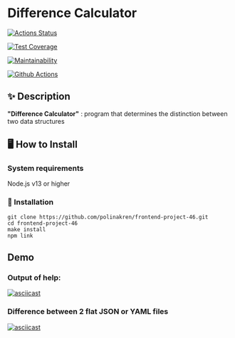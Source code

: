 # Difference Calculator
[![Actions Status](https://github.com/polinakren/frontend-project-46/actions/workflows/hexlet-check.yml/badge.svg)](https://github.com/polinakren/frontend-project-46/actions)

[![Test Coverage](https://api.codeclimate.com/v1/badges/fee9e64838148bce6f0e/test_coverage)](https://codeclimate.com/github/polinakren/frontend-project-46/test_coverage)

[![Maintainability](https://api.codeclimate.com/v1/badges/fee9e64838148bce6f0e/maintainability)](https://codeclimate.com/github/polinakren/frontend-project-46/maintainability)

[![Github Actions](https://github.com/polinakren/frontend-project-46/actions/workflows/main.yml/badge.svg)](https://github.com/polinakren/frontend-project-46/actions/workflows/main.yml)

## ✨ Description
__"Difference Calculator"__ :  program that determines the distinction between two data structures

## 🖥 How to Install
### System requirements
Node.js v13 or higher

### 🔨 Installation

```
git clone https://github.com/polinakren/frontend-project-46.git
cd frontend-project-46
make install
npm link
```

## Demo
### Output of help:
[![asciicast](https://asciinema.org/a/7gcu3l3YWKQnoEfpbpbnLBa91.svg)](https://asciinema.org/a/7gcu3l3YWKQnoEfpbpbnLBa91)

### Difference between 2 flat JSON or YAML files
[![asciicast](https://asciinema.org/a/imGS4WAmwQRUgyCUfL6zcDlNt.svg)](https://asciinema.org/a/imGS4WAmwQRUgyCUfL6zcDlNt)
